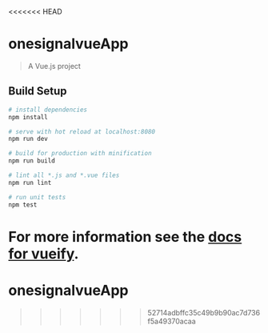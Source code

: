 <<<<<<< HEAD
# onesignalvueApp

> A Vue.js project

## Build Setup

``` bash
# install dependencies
npm install

# serve with hot reload at localhost:8080
npm run dev

# build for production with minification
npm run build

# lint all *.js and *.vue files
npm run lint

# run unit tests
npm test
```

For more information see the [docs for vueify](https://github.com/vuejs/vueify).
=======
# onesignalvueApp
>>>>>>> 52714adbffc35c49b9b90ac7d736f5a49370acaa
